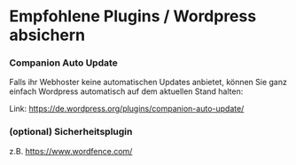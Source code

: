 # Empfohlene Plugins / Wordpress absichern

### Companion Auto Update

Falls ihr Webhoster keine automatischen Updates anbietet, können Sie ganz einfach Wordpress automatisch auf dem aktuellen Stand halten:

Link: https://de.wordpress.org/plugins/companion-auto-update/

### (optional) Sicherheitsplugin

z.B. https://www.wordfence.com/
